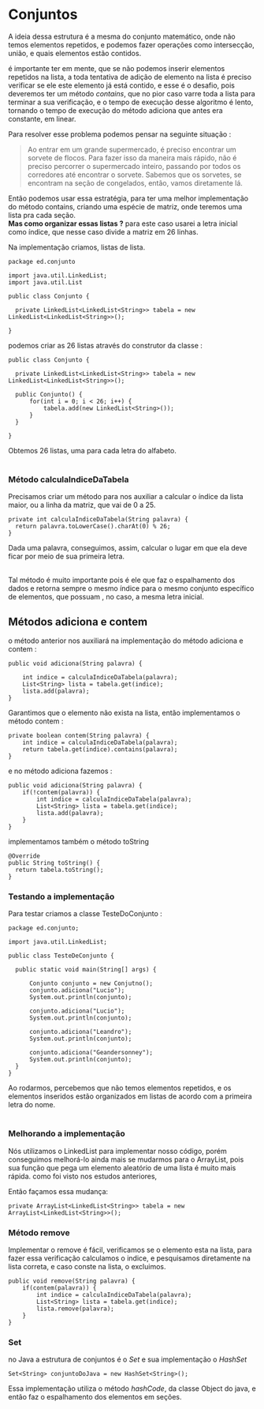 # Conjuntos

A ideia dessa estrutura é a mesma do conjunto matemático, onde não temos elementos repetidos, e podemos fazer operações como intersecção, união, e quais elementos estão contidos.

é importante ter em mente, que se não podemos inserir elementos repetidos na lista, a toda tentativa de adição de elemento na lista é preciso verificar se ele este elemento já está contido, e esse é o desafio, pois deveremos ter um método *contains*, que no pior caso varre toda a lista para terminar a sua verificação, e o tempo de execução desse algoritmo é lento, tornando o tempo de execução do método adiciona que antes era constante, em linear.

Para resolver esse problema podemos pensar na seguinte situação :

> Ao entrar em um grande supermercado, é preciso encontrar um sorvete de flocos.
> Para fazer isso da maneira mais rápido, não é preciso percorrer o supermercado inteiro, passando por todos os corredores até encontrar o sorvete.
> Sabemos que os sorvetes, se encontram na seção de congelados, então, vamos diretamente lá.

Então podemos usar essa estratégia, para ter uma melhor implementação do método contains, criando uma espécie de matriz, onde teremos uma lista pra cada seção.  
**Mas como organizar essas listas ?** para este caso usarei a letra inicial como índice, que nesse caso divide a matriz em 26 linhas.

Na implementação criamos, listas de lista.

```
package ed.conjunto

import java.util.LinkedList;
import java.util.List

public class Conjunto {

  private LinkedList<LinkedList<String>> tabela = new LinkedList<LinkedList<String>>();

}
```

podemos criar as 26 listas através do construtor da classe :

```
public class Conjunto {

  private LinkedList<LinkedList<String>> tabela = new LinkedList<LinkedList<String>>();

  public Conjunto() {
      for(int i = 0; i < 26; i++) {
          tabela.add(new LinkedList<String>());
      }
  }

}
```

Obtemos 26 listas, uma para cada letra do alfabeto.<br><br>

### Método calculaIndiceDaTabela


Precisamos criar um método para nos auxiliar a calcular o índice da lista maior, ou a linha da matriz, que vai de 0 a 25.

```
private int calculaIndiceDaTabela(String palavra) {
  return palavra.toLowerCase().charAt(0) % 26;
}
```


Dada uma palavra, conseguimos, assim, calcular o lugar em que ela deve ficar por meio de sua primeira letra.<br><br>

Tal método é muito importante pois é ele que faz o espalhamento dos dados e retorna sempre o mesmo índice para o mesmo conjunto específico de elementos, que possuam , no caso, a mesma letra inicial.

## Métodos adiciona e contem

o método anterior nos auxiliará na implementação do método adiciona e contem :

```
public void adiciona(String palavra) {

    int indice = calculaIndiceDaTabela(palavra);
    List<String> lista = tabela.get(indice);
    lista.add(palavra);
}
```

Garantimos que o elemento não exista na lista, então implementamos o método contem :

```
private boolean contem(String palavra) {
    int indice = calculaIndiceDaTabela(palavra);
    return tabela.get(indice).contains(palavra);
}
```

e no método adiciona fazemos :

```
public void adiciona(String palavra) {
    if(!contem(palavra)) {
        int indice = calculaIndiceDaTabela(palavra);
        List<String> lista = tabela.get(indice);
        lista.add(palavra);
    }
}
```


implementamos também o método toString

```
@Override
public String toString() {
  return tabela.toString();
}
````

### Testando a implementação

Para testar criamos a classe TesteDoConjunto :

```
package ed.conjunto;

import java.util.LinkedList;

public class TesteDeConjunto {

  public static void main(String[] args) {

      Conjunto conjunto = new Conjutno();
      conjunto.adiciona("Lucio");
      System.out.println(conjunto);

      conjunto.adiciona("Lucio");
      System.out.println(conjunto);

      conjunto.adiciona("Leandro");
      System.out.println(conjunto);

      conjunto.adiciona("Geandersonney");
      System.out.println(conjunto);
  }
}
```

Ao rodarmos, percebemos que não temos elementos repetidos, e os elementos inseridos estão organizados em listas de acordo com a primeira letra do nome.<br><br>


### Melhorando a implementação


Nós utilizamos o LinkedList para implementar nosso código, porém conseguimos melhorá-lo ainda mais se mudarmos para o ArrayList, pois sua função que pega um elemento aleatório de uma lista é muito mais rápida. como foi visto nos estudos anteriores,

Então façamos essa mudança:

```
private ArrayList<LinkedList<String>> tabela = new ArrayList<LinkedList<String>>();
```

### Método remove

Implementar o remove é fácil, verificamos se o elemento esta na lista, para fazer essa verificação calculamos o indice, e pesquisamos diretamente na lista correta, e caso conste na lista, o excluimos.

```
public void remove(String palavra) {
    if(contem(palavra)) {
        int indice = calculaIndiceDaTabela(palavra);
        List<String> lista = tabela.get(indice);
        lista.remove(palavra);
    }
}
```


### Set


no Java a estrutura de conjuntos é o *Set* e sua implementação o *HashSet*

```
Set<String> conjuntoDoJava = new HashSet<String>();
```
Essa implementação utiliza o método *hashCode*, da classe Object do java, e então faz o espalhamento dos elementos em seções.
